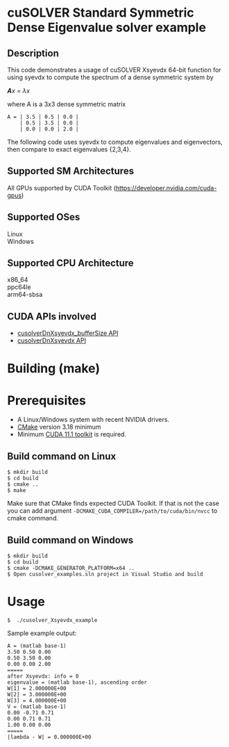 # cuSOLVER Standard Symmetric Dense Eigenvalue solver example

## Description

This code demonstrates a usage of cuSOLVER Xsyevdx 64-bit function for using syevdx to compute the spectrum of a dense symmetric system by

_**A**x = &lambda;x_

where A is a 3x3 dense symmetric matrix
```
A = | 3.5 | 0.5 | 0.0 |
    | 0.5 | 3.5 | 0.0 |
    | 0.0 | 0.0 | 2.0 |
```

The following code uses syevdx to compute eigenvalues and eigenvectors, then compare to exact eigenvalues {2,3,4}.

## Supported SM Architectures

All GPUs supported by CUDA Toolkit (https://developer.nvidia.com/cuda-gpus)  

## Supported OSes

Linux  
Windows

## Supported CPU Architecture

x86_64  
ppc64le  
arm64-sbsa

## CUDA APIs involved
- [cusolverDnXsyevdx_bufferSize API](https://docs.nvidia.com/cuda/cusolver/index.html#cuSolverDnXsyevdx)
- [cusolverDnXsyevdx API](https://docs.nvidia.com/cuda/cusolver/index.html#cuSolverDnXsyevdx)

# Building (make)

# Prerequisites
- A Linux/Windows system with recent NVIDIA drivers.
- [CMake](https://cmake.org/download) version 3.18 minimum
- Minimum [CUDA 11.1 toolkit](https://developer.nvidia.com/cuda-downloads) is required.

## Build command on Linux
```
$ mkdir build
$ cd build
$ cmake ..
$ make
```
Make sure that CMake finds expected CUDA Toolkit. If that is not the case you can add argument `-DCMAKE_CUDA_COMPILER=/path/to/cuda/bin/nvcc` to cmake command.

## Build command on Windows
```
$ mkdir build
$ cd build
$ cmake -DCMAKE_GENERATOR_PLATFORM=x64 ..
$ Open cusolver_examples.sln project in Visual Studio and build
```

# Usage
```
$  ./cusolver_Xsyevdx_example
```

Sample example output:

```
A = (matlab base-1)
3.50 0.50 0.00
0.50 3.50 0.00
0.00 0.00 2.00
=====
after Xsyevdx: info = 0
eigenvalue = (matlab base-1), ascending order
W[1] = 2.000000E+00
W[2] = 3.000000E+00
W[3] = 4.000000E+00
V = (matlab base-1)
0.00 -0.71 0.71
0.00 0.71 0.71
1.00 0.00 0.00
=====
|lambda - W| = 0.000000E+00
```
